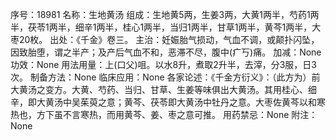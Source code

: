 序号：18981
名称：生地黄汤
组成：生地黄5两，生姜3两，大黄1两半，芍药1两半，茯苓1两半，细辛1两半，桂心1两半，当归1两半，甘草1两半，黄芩1两半，大枣20枚。
出处：《千金》卷三。
主治：妊娠胎气损动，气血不调，或颠扑闪坠，因致胎堕，谓之半产；及产后气血不和，恶滞不尽，腹中(疒丂)痛。
加减：None
功效：None
用法用量：上(口父)咀。以水8升，煮取2升半，去滓，分3服，日3次。
制备方法：None
临床应用：None
各家论述：《千金方衍义》：（此方为）前大黄汤之变方。大黄、芍药、当归、甘草、生姜等味俱出大黄汤。其用桂心、细辛，即大黄汤中吴茱萸之意；黄芩、茯苓即大黄汤中牡丹之意。大枣佐黄芩以和寒热也，方下虽不言寒热，而用黄芩、姜、枣之意可推。
用药禁忌：None
附注：None
